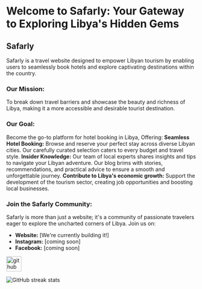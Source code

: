 # Welcome to Safarly: Your Gateway to Exploring Libya's Hidden Gems
## Safarly
Safarly is a travel website designed to empower Libyan tourism by enabling users to seamlessly book hotels and explore captivating destinations within the country.
### **Our Mission:**
To break down travel barriers and showcase the beauty and richness of Libya, making it a more accessible and desirable tourist destination.
### **Our Goal:**
Become the go-to platform for hotel booking in Libya, Offering:
**Seamless Hotel Booking:** Browse and reserve your perfect stay across diverse Libyan cities. Our carefully curated selection caters to every budget and travel style.
**Insider Knowledge:** Our team of local experts shares insights and tips to navigate your Libyan adventure. Our blog brims with stories, recommendations, and practical advice to ensure a smooth and unforgettable journey.
**Contribute to Libya's economic growth:** Support the development of the tourism sector, creating job opportunities and boosting local businesses.

### **Join the Safarly Community:**
Safarly is more than just a website; it's a community of passionate travelers eager to explore the uncharted corners of Libya. Join us on:

* **Website:** [We're currently building it!]
* **Instagram:** [coming soon]
* **Facebook:** [coming soon]

[<img src='https://cdn.jsdelivr.net/npm/simple-icons@3.0.1/icons/github.svg' alt='github' height='40'>](https://github.com/coderrana)  

![GitHub streak stats](https://streak-stats.demolab.com/?user=coderrana)  

